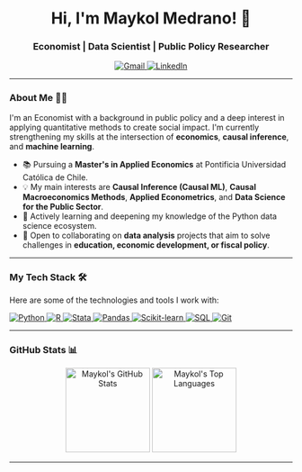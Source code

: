 <h1 align="center">Hi, I'm Maykol Medrano! 👋</h1>
<h3 align="center">Economist | Data Scientist | Public Policy Researcher</h3>

<p align="center">
  <a href="mailto:mmedrano2@uc.cl">
    <img src="https://img.shields.io/badge/Gmail-D14836?style=for-the-badge&logo=gmail&logoColor=white" alt="Gmail"/>
  </a>
  <a href="https://www.linkedin.com/in/maykol-medrano-b0539116a/" target="_blank"> <img src="https://img.shields.io/badge/LinkedIn-0077B5?style=for-the-badge&logo=linkedin&logoColor=white" alt="LinkedIn"/>
  </a>
</p>

---

### About Me 👨‍💻

I'm an Economist with a background in public policy and a deep interest in applying quantitative methods to create social impact. I'm currently strengthening my skills at the intersection of **economics**, **causal inference**, and **machine learning**.

- 📚 Pursuing a **Master's in Applied Economics** at Pontificia Universidad Católica de Chile.
- 💡 My main interests are **Causal Inference (Causal ML)**, **Causal Macroeconomics Methods**, **Applied Econometrics**, and **Data Science for the Public Sector**.
- 🌱 Actively learning and deepening my knowledge of the Python data science ecosystem.
- 🤝 Open to collaborating on **data analysis** projects that aim to solve challenges in **education, economic development, or fiscal policy**.

---

### My Tech Stack 🛠️

Here are some of the technologies and tools I work with:

<p align="left">
  <a href="https://www.python.org" target="_blank"> <img src="https://img.shields.io/badge/Python-3776AB?style=for-the-badge&logo=python&logoColor=white" alt="Python"/> </a>
  <a href="https://www.r-project.org" target="_blank"> <img src="https://img.shields.io/badge/R-276DC3?style=for-the-badge&logo=r&logoColor=white" alt="R"/> </a>
  <a href="https://www.stata.com" target="_blank"> <img src="https://img.shields.io/badge/Stata-1A5F91?style=for-the-badge&logo=stata&logoColor=white" alt="Stata"/> </a>
  <a href="https://pandas.pydata.org/" target="_blank"> <img src="https://img.shields.io/badge/Pandas-150458?style=for-the-badge&logo=pandas&logoColor=white" alt="Pandas"/> </a>
  <a href="https://scikit-learn.org/" target="_blank"> <img src="https://img.shields.io/badge/Scikit--Learn-F7931E?style=for-the-badge&logo=scikit-learn&logoColor=white" alt="Scikit-learn"/> </a>
  <a href="https://www.postgresql.org" target="_blank"> <img src="https://img.shields.io/badge/SQL-025E8C?style=for-the-badge&logo=postgresql&logoColor=white" alt="SQL"/> </a>
  <a href="https://git-scm.com/" target="_blank"> <img src="https://img.shields.io/badge/Git-F05032?style=for-the-badge&logo=git&logoColor=white" alt="Git"/> </a>
</p>

---

### GitHub Stats 📊

<p align="center">
  <img height="150em" src="https://github-readme-stats.vercel.app/api?username=MaykolMedrano&show_icons=true&theme=tokyonight&include_all_commits=true&count_private=true&hide_border=true" alt="Maykol's GitHub Stats" />
  <img height="150em" src="https://github-readme-stats.vercel.app/api/top-langs/?username=MaykolMedrano&layout=compact&langs_count=8&theme=tokyonight&hide_border=true" alt="Maykol's Top Languages" />
</p>

---
